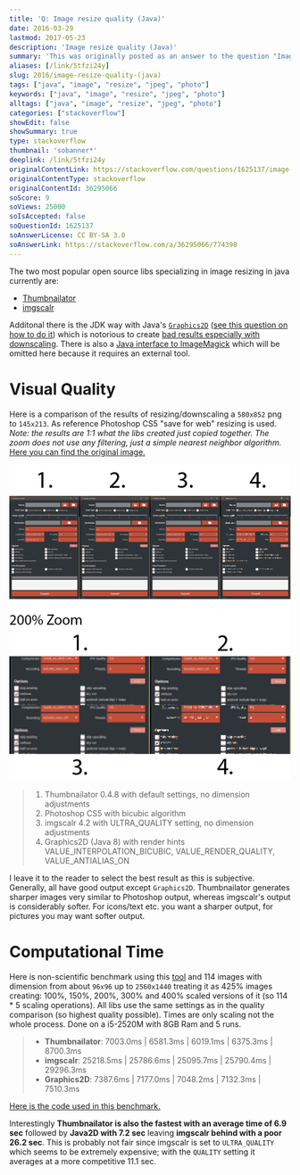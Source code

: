 ```yaml
---
title: 'Q: Image resize quality (Java)'
date: 2016-03-29
lastmod: 2017-05-23
description: 'Image resize quality (Java)'
summary: 'This was originally posted as an answer to the question "Image resize quality (Java)" on stackoverflow.com.'
aliases: [/link/5tfzi24y]
slug: 2016/image-resize-quality-(java)
tags: ["java", "image", "resize", "jpeg", "photo"]
keywords: ["java", "image", "resize", "jpeg", "photo"]
alltags: ["java", "image", "resize", "jpeg", "photo"]
categories: ["stackoverflow"]
showEdit: false
showSummary: true
type: stackoverflow
thumbnail: 'sobanner*'
deeplink: /link/5tfzi24y
originalContentLink: https://stackoverflow.com/questions/1625137/image-resize-quality-java
originalContentType: stackoverflow
originalContentId: 36295066
soScore: 9
soViews: 25000
soIsAccepted: false
soQuestionId: 1625137
soAnswerLicense: CC BY-SA 3.0
soAnswerLink: https://stackoverflow.com/a/36295066/774398
---
```

The two most popular open source libs specializing in image resizing in java currently are:

*   [Thumbnailator](https://github.com/coobird/thumbnailator)
*   [imgscalr](https://github.com/thebuzzmedia/imgscalr)

Additonal there is the JDK way with Java's [`Graphics2D`](https://docs.oracle.com/javase/7/docs/api/java/awt/Graphics2D.html) ([see this question on how to do it](https://stackoverflow.com/questions/4756268/how-to-resize-the-buffered-image-n-graphics-2d-in-java)) which is notorious to create [bad results especially with downscaling](https://stackoverflow.com/questions/14115950/quality-of-image-after-resize-very-low-java). There is also a [Java interface to ImageMagick](http://im4java.sourceforge.net/) which will be omitted here because it requires an external tool.

Visual Quality
==============

Here is a comparison of the results of resizing/downscaling a `580x852` png to `145x213`. As reference Photoshop CS5 "save for web" resizing is used. _Note: the results are 1:1 what the libs created just copied together. The zoom does not use any filtering, just a simple nearest neighbor algorithm._ [Here you can find the original image.](https://i.stack.imgur.com/RmQLa.png)

[![comparison](so_0a9b8d163dd4b96cbda79950.png)](so_0a9b8d163dd4b96cbda79950.png)

> 1.  Thumbnailator 0.4.8 with default settings, no dimension adjustments
> 2.  Photoshop CS5 with bicubic algorithm
> 3.  imgscalr 4.2 with ULTRA\_QUALITY setting, no dimension adjustments
> 4.  Graphics2D (Java 8) with render hints VALUE\_INTERPOLATION\_BICUBIC, VALUE\_RENDER\_QUALITY, VALUE\_ANTIALIAS\_ON

I leave it to the reader to select the best result as this is subjective. Generally, all have good output except `Graphics2D`. Thumbnailator generates sharper images very similar to Photoshop output, whereas imgscalr's output is considerably softer. For icons/text etc. you want a sharper output, for pictures you may want softer output.

Computational Time
==================

Here is non-scientific benchmark using this [tool](https://github.com/patrickfav/density-converter) and 114 images with dimension from about `96x96` up to `2560x1440` treating it as 425% images creating: 100%, 150%, 200%, 300% and 400% scaled versions of it (so 114 \* 5 scaling operations). All libs use the same settings as in the quality comparison (so highest quality possible). Times are only scaling not the whole process. Done on a i5-2520M with 8GB Ram and 5 runs.

> *   **Thumbnailator**: 7003.0ms | 6581.3ms | 6019.1ms | 6375.3ms | 8700.3ms
> *   **imgscalr**: 25218.5ms | 25786.6ms | 25095.7ms | 25790.4ms | 29296.3ms
> *   **Graphics2D**: 7387.6ms | 7177.0ms | 7048.2ms | 7132.3ms | 7510.3ms

[Here is the code used in this benchmark.](https://gist.github.com/patrickfav/a147ecd26a385ce4f6d8c373356454c4)

Interestingly **Thumbnailator is also the fastest with an average time of 6.9 sec** followed by **Java2D with 7.2 sec** leaving **imgscalr behind with a poor 26.2 sec**. This is probably not fair since imgscalr is set to `ULTRA_QUALITY` which seems to be extremely expensive; with the `QUALITY` setting it averages at a more competitive 11.1 sec.